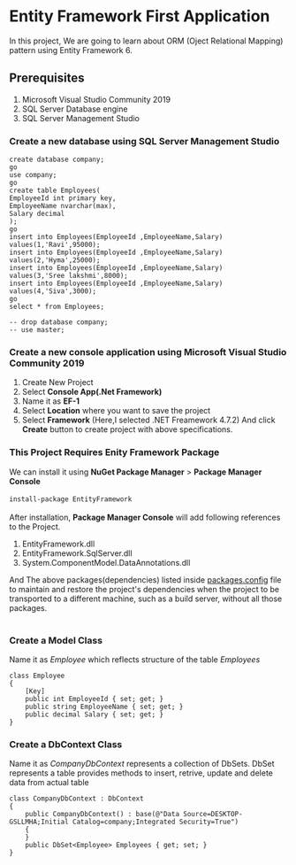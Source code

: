 # Entity Framework First Application
In this project, We are going to learn about ORM (Oject Relational Mapping) pattern using Entity Framework 6.
## Prerequisites
1. Microsoft Visual Studio Community 2019
2. SQL Server Database engine
3. SQL Server Management Studio
### Create a new database using SQL Server Management Studio
````
create database company;
go
use company;
go
create table Employees(
EmployeeId int primary key,
EmployeeName nvarchar(max),
Salary decimal
);
go
insert into Employees(EmployeeId ,EmployeeName,Salary)
values(1,'Ravi',95000);
insert into Employees(EmployeeId ,EmployeeName,Salary)
values(2,'Hyma',25000);
insert into Employees(EmployeeId ,EmployeeName,Salary)
values(3,'Sree lakshmi',8000);
insert into Employees(EmployeeId ,EmployeeName,Salary)
values(4,'Siva',3000);
go
select * from Employees;

-- drop database company;
-- use master;
````
### Create a new console application using Microsoft Visual Studio Community 2019
1. Create New Project
2. Select **Console App(.Net Framework)**
3. Name it as **EF-1**
4. Select **Location** where you want to save the project
5. Select **Framework** (Here,I selected .NET Freamework 4.7.2)
And click **Create** button to create project with above specifications.
### This Project Requires Enity Framework Package
We can install it using **NuGet Package Manager** > **Package Manager Console**<br/><br/>
`install-package EntityFramework`<br/><br/>
After installation, **Package Manager Console** will add following references to the Project.
1. EntityFramework.dll
2. EntityFramework.SqlServer.dll
3. System.ComponentModel.DataAnnotations.dll

And The above packages(dependencies) listed inside [packages.config](https://github.com/myplace-e-hub/EF-1/blob/main/EF-1/packages.config) file to maintain and restore the project's dependencies when the project to be transported to a different machine, such as a build server, without all those packages.<br/><br/>
### Create a Model Class
Name it as *Employee* which reflects structure of the table *Employees*
````
class Employee
{
    [Key]
    public int EmployeeId { set; get; }
    public string EmployeeName { set; get; }
    public decimal Salary { set; get; }
}
````
### Create a DbContext Class
Name it as *CompanyDbContext* represents a collection of DbSets.
DbSet represents a table provides methods to insert, retrive, update and delete data from actual table
````
class CompanyDbContext : DbContext
{
    public CompanyDbContext() : base(@"Data Source=DESKTOP-GSLLMHA;Initial Catalog=company;Integrated Security=True")
    {
    }
    public DbSet<Employee> Employees { get; set; }
}
````
